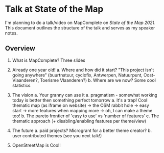 Talk at State of the Map
========================

I'm planning to do a talk/video on MapComplete on _State of the Map 2021_. This document outlines the structure of the
talk and serves as my speaker notes.

Overview
--------

1. What is MapComplete? Three slides
2. Already one year old!
   a. Where and how did it start? "This project isn't going anywhere"
   (buurtnatuur, cyclofix, Antwerpen, Natuurpunt, Oost-Vlaanderen?, Toerisme Vlaanderen?)
   b. Where are we now? Some cool statistics
3. The vision a. Your granny can use it a. pragmatism - somewhat working today is better then something perfect tomorrow
   a. It's a trap! Cool thematic map (as iframe on website) -> the OSM rabbit hole -> easy start -> more features when
   mapping more -> oh, I can make a theme too!
   b. The pareto frontier of 'easy to use' vs 'number of features' c. The thematic approach (+ disabling/enabling
   features per theme/view)


4. The future a. paid projects? Microgrant for a better theme creator? b. user contributed themes (see you next talk!)
5. OpenStreetMap is Cool!
